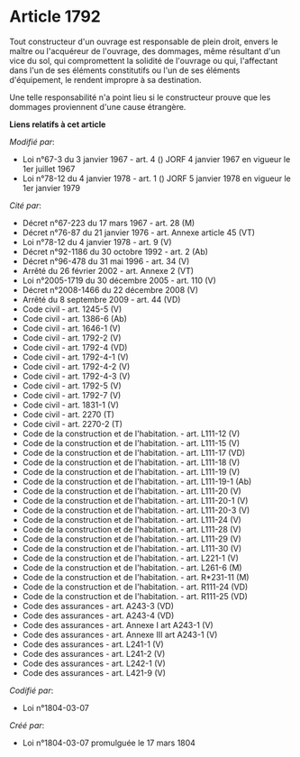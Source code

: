 # Article 1792

Tout constructeur d'un ouvrage est responsable de plein droit, envers le maître ou l'acquéreur de l'ouvrage, des dommages,
même résultant d'un vice du sol, qui compromettent la solidité de l'ouvrage ou qui, l'affectant dans l'un de ses éléments
constitutifs ou l'un de ses éléments d'équipement, le rendent impropre à sa destination.

Une telle responsabilité n'a point lieu si le constructeur prouve que les dommages proviennent d'une cause étrangère.

**Liens relatifs à cet article**

_Modifié par_:

  - Loi n°67-3 du 3 janvier 1967 - art. 4 () JORF 4 janvier 1967 en vigueur le 1er juillet 1967
  - Loi n°78-12 du 4 janvier 1978 - art. 1 () JORF 5 janvier 1978 en vigueur le 1er janvier 1979

_Cité par_:

  - Décret n°67-223 du 17 mars 1967 - art. 28 (M)
  - Décret n°76-87 du 21 janvier 1976 - art. Annexe article 45 (VT)
  - Loi n°78-12 du 4 janvier 1978 - art. 9 (V)
  - Décret n°92-1186 du 30 octobre 1992 - art. 2 (Ab)
  - Décret n°96-478 du 31 mai 1996 - art. 34 (V)
  - Arrêté du 26 février 2002 - art. Annexe 2 (VT)
  - Loi n°2005-1719 du 30 décembre 2005 - art. 110 (V)
  - Décret n°2008-1466 du 22 décembre 2008 (V)
  - Arrêté du 8 septembre 2009 - art. 44 (VD)
  - Code civil - art. 1245-5 (V)
  - Code civil - art. 1386-6 (Ab)
  - Code civil - art. 1646-1 (V)
  - Code civil - art. 1792-2 (V)
  - Code civil - art. 1792-4 (VD)
  - Code civil - art. 1792-4-1 (V)
  - Code civil - art. 1792-4-2 (V)
  - Code civil - art. 1792-4-3 (V)
  - Code civil - art. 1792-5 (V)
  - Code civil - art. 1792-7 (V)
  - Code civil - art. 1831-1 (V)
  - Code civil - art. 2270 (T)
  - Code civil - art. 2270-2 (T)
  - Code de la construction et de l'habitation. - art. L111-12 (V)
  - Code de la construction et de l'habitation. - art. L111-15 (V)
  - Code de la construction et de l'habitation. - art. L111-17 (VD)
  - Code de la construction et de l'habitation. - art. L111-18 (V)
  - Code de la construction et de l'habitation. - art. L111-19 (V)
  - Code de la construction et de l'habitation. - art. L111-19-1 (Ab)
  - Code de la construction et de l'habitation. - art. L111-20 (V)
  - Code de la construction et de l'habitation. - art. L111-20-1 (V)
  - Code de la construction et de l'habitation. - art. L111-20-3 (V)
  - Code de la construction et de l'habitation. - art. L111-24 (V)
  - Code de la construction et de l'habitation. - art. L111-28 (V)
  - Code de la construction et de l'habitation. - art. L111-29 (V)
  - Code de la construction et de l'habitation. - art. L111-30 (V)
  - Code de la construction et de l'habitation. - art. L221-1 (V)
  - Code de la construction et de l'habitation. - art. L261-6 (M)
  - Code de la construction et de l'habitation. - art. R*231-11 (M)
  - Code de la construction et de l'habitation. - art. R111-24 (VD)
  - Code de la construction et de l'habitation. - art. R111-25 (VD)
  - Code des assurances - art. A243-3 (VD)
  - Code des assurances - art. A243-4 (VD)
  - Code des assurances - art. Annexe I art A243-1 (V)
  - Code des assurances - art. Annexe III art A243-1 (V)
  - Code des assurances - art. L241-1 (V)
  - Code des assurances - art. L241-2 (V)
  - Code des assurances - art. L242-1 (V)
  - Code des assurances - art. L421-9 (V)

_Codifié par_:

  - Loi n°1804-03-07

_Créé par_:

  - Loi n°1804-03-07 promulguée le 17 mars 1804
